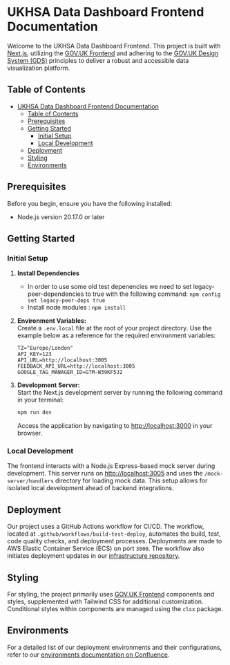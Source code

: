 # UKHSA Data Dashboard Frontend Documentation

Welcome to the UKHSA Data Dashboard Frontend. This project is built with [Next.js](https://nextjs.org/), utilizing the [GOV.UK Frontend](https://frontend.design-system.service.gov.uk/) and adhering to the [GOV.UK Design System (GDS)](https://design-system.service.gov.uk/) principles to deliver a robust and accessible data visualization platform.

## Table of Contents

- [UKHSA Data Dashboard Frontend Documentation](#ukhsa-data-dashboard-frontend-documentation)
  - [Table of Contents](#table-of-contents)
  - [Prerequisites](#prerequisites)
  - [Getting Started](#getting-started)
    - [Initial Setup](#initial-setup)
    - [Local Development](#local-development)
  - [Deployment](#deployment)
  - [Styling](#styling)
  - [Environments](#environments)

## Prerequisites

Before you begin, ensure you have the following installed:

- Node.js version 20.17.0 or later

## Getting Started

### Initial Setup

1. **Install Dependencies**
   - In order to use some old test depenencies we need to set legacy-peer-dependencies to true with the following command:
     `npm config set legacy-peer-deps true`
   - Install node modules : `npm install`
2. **Environment Variables:**  
   Create a `.env.local` file at the root of your project directory. Use the example below as a reference for the required environment variables:

   ```
   TZ="Europe/London"
   API_KEY=123
   API_URL=http://localhost:3005
   FEEDBACK_API_URL=http://localhost:3005
   GOOGLE_TAG_MANAGER_ID=GTM-W39KF5J2
   ```

3. **Development Server:**  
   Start the Next.js development server by running the following command in your terminal:

   ```bash
   npm run dev
   ```

   Access the application by navigating to [http://localhost:3000](http://localhost:3000) in your browser.

### Local Development

The frontend interacts with a Node.js Express-based mock server during development. This server runs on [http://localhost:3005](http://localhost:3005) and uses the `/mock-server/handlers` directory for loading mock data. This setup allows for isolated local development ahead of backend integrations.

## Deployment

Our project uses a GitHub Actions workflow for CI/CD. The workflow, located at `.github/workflows/build-test-deploy`, automates the build, test, code quality checks, and deployment processes. Deployments are made to AWS Elastic Container Service (ECS) on port `3000`. The workflow also initiates deployment updates in our [infrastructure repository](https://github.com/UKHSA-Internal/data-dashboard-infra/).

## Styling

For styling, the project primarily uses [GOV.UK Frontend](https://frontend.design-system.service.gov.uk/) components and styles, supplemented with Tailwind CSS for additional customization. Conditional styles within components are managed using the `clsx` package.

## Environments

For a detailed list of our deployment environments and their configurations, refer to our [environments documentation on Confluence](https://digitaltools.phe.org.uk/confluence/pages/viewpage.action?spaceKey=DPD&title=Environments).
